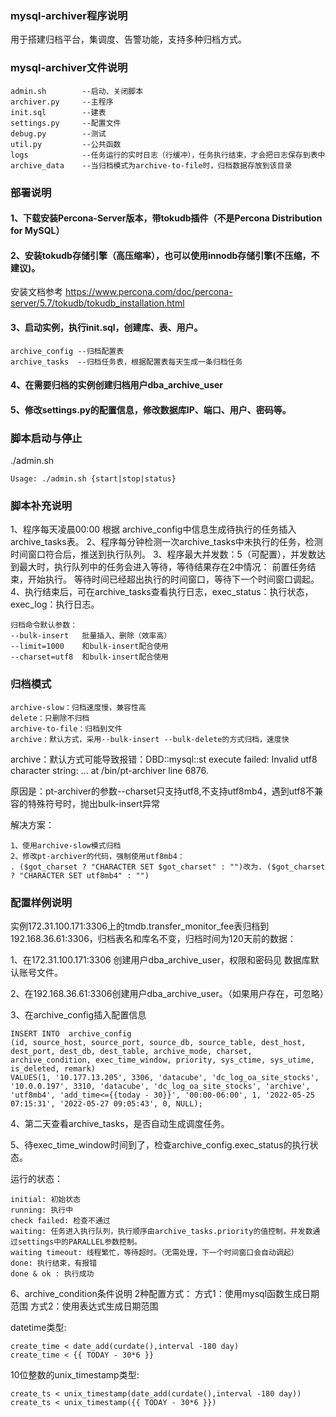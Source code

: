 ### mysql-archiver程序说明

用于搭建归档平台，集调度、告警功能，支持多种归档方式。

### mysql-archiver文件说明

```
admin.sh        --启动、关闭脚本
archiver.py     --主程序
init.sql        --建表
settings.py     --配置文件
debug.py        --测试
util.py         --公共函数
logs            --任务运行的实时日志（行缓冲），任务执行结束，才会把日志保存到表中
archive_data    --当归档模式为archive-to-file时，归档数据存放到该目录
```



### 部署说明

#### 1、下载安装Percona-Server版本，带tokudb插件（不是Percona Distribution for MySQL）

#### 2、安装tokudb存储引擎（高压缩率），也可以使用innodb存储引擎(不压缩，不建议)。

安装文档参考 https://www.percona.com/doc/percona-server/5.7/tokudb/tokudb_installation.html

#### 3、启动实例，执行init.sql，创建库、表、用户。

```
archive_config --归档配置表
archive_tasks  --归档任务表，根据配置表每天生成一条归档任务
```

#### 4、在需要归档的实例创建归档用户dba_archive_user

#### 5、修改settings.py的配置信息，修改数据库IP、端口、用户、密码等。



### 脚本启动与停止

./admin.sh

```
Usage: ./admin.sh {start|stop|status}
```



### 脚本补充说明

1、程序每天凌晨00:00 根据 archive_config中信息生成待执行的任务插入archive_tasks表。
2、程序每分钟检测一次archive_tasks中未执行的任务，检测时间窗口符合后，推送到执行队列。
3、程序最大并发数：5（可配置），并发数达到最大时，执行队列中的任务会进入等待，等待结果存在2中情况：
  前置任务结束，开始执行。
  等待时间已经超出执行的时间窗口，等待下一个时间窗口调起。
4、执行结束后，可在archive_tasks查看执行日志，exec_status：执行状态，exec_log：执行日志。

```
归档命令默认参数：
--bulk-insert   批量插入、删除（效率高）
--limit=1000    和bulk-insert配合使用
--charset=utf8  和bulk-insert配合使用
```



### 归档模式

```
archive-slow：归档速度慢，兼容性高
delete：只删除不归档
archive-to-file：归档到文件
archive：默认方式，采用--bulk-insert --bulk-delete的方式归档，速度快
```



archive：默认方式可能导致报错：DBD::mysql::st execute failed: Invalid utf8 character string: ... at /bin/pt-archiver line 6876.

原因是：pt-archiver的参数--charset只支持utf8,不支持utf8mb4，遇到utf8不兼容的特殊符号时，抛出bulk-insert异常

解决方案：
```
1、使用archive-slow模式归档
2、修改pt-archiver的代码，强制使用utf8mb4：
. ($got_charset ? "CHARACTER SET $got_charset" : "")改为. ($got_charset ? "CHARACTER SET utf8mb4" : "")
```



### 配置样例说明

实例172.31.100.171:3306上的tmdb.transfer_monitor_fee表归档到192.168.36.61:3306，归档表名和库名不变，归档时间为120天前的数据：

1、在172.31.100.171:3306 创建用户dba_archive_user，权限和密码见 数据库默认账号文件。

2、在192.168.36.61:3306创建用户dba_archive_user。（如果用户存在，可忽略）

3、在archive_config插入配置信息

```
INSERT INTO  archive_config
(id, source_host, source_port, source_db, source_table, dest_host, dest_port, dest_db, dest_table, archive_mode, charset, archive_condition, exec_time_window, priority, sys_ctime, sys_utime, is_deleted, remark)
VALUES(1, '10.177.13.205', 3306, 'datacube', 'dc_log_oa_site_stocks', '10.0.0.197', 3310, 'datacube', 'dc_log_oa_site_stocks', 'archive', 'utf8mb4', 'add_time<={{today - 30}}', '00:00-06:00', 1, '2022-05-25 07:15:31', '2022-05-27 09:05:43', 0, NULL);
```

4、第二天查看archive_tasks，是否自动生成调度任务。

5、待exec_time_window时间到了，检查archive_config.exec_status的执行状态。

运行的状态：

```
initial: 初始状态
running: 执行中
check failed: 检查不通过
waiting: 任务进入执行队列，执行顺序由archive_tasks.priority的值控制，并发数通过settings中的PARALLEL参数控制。
waiting timeout: 线程繁忙，等待超时。（无需处理，下一个时间窗口会自动调起）
done: 执行结束，有报错
done & ok : 执行成功
```

6、archive_condition条件说明
2种配置方式：
方式1：使用mysql函数生成日期范围
方式2：使用表达式生成日期范围

datetime类型:  

```
create_time < date_add(curdate(),interval -180 day)
create_time < {{ TODAY - 30*6 }} 
```

10位整数的unix_timestamp类型: 

```
create_ts < unix_timestamp(date_add(curdate(),interval -180 day))
create_ts < unix_timestamp({{ TODAY - 30*6 }})
```
